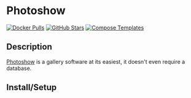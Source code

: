 # Photoshow

[![Docker Pulls](https://img.shields.io/docker/pulls/linuxserver/photoshow?style=flat-square&color=607D8B&label=docker%20pulls&logo=docker)](https://hub.docker.com/r/linuxserver/photoshow)
[![GitHub Stars](https://img.shields.io/github/stars/linuxserver/docker-photoshow?style=flat-square&color=607D8B&label=github%20stars&logo=github)](https://github.com/linuxserver/docker-photoshow)
[![Compose Templates](https://img.shields.io/static/v1?style=flat-square&color=607D8B&label=compose&message=templates)](https://github.com/GhostWriters/DockSTARTer/tree/master/compose/.apps/photoshow)

## Description

[Photoshow](https://github.com/thibaud-rohmer/PhotoShow) is a gallery software at its easiest, it doesn't even require a database.

## Install/Setup
